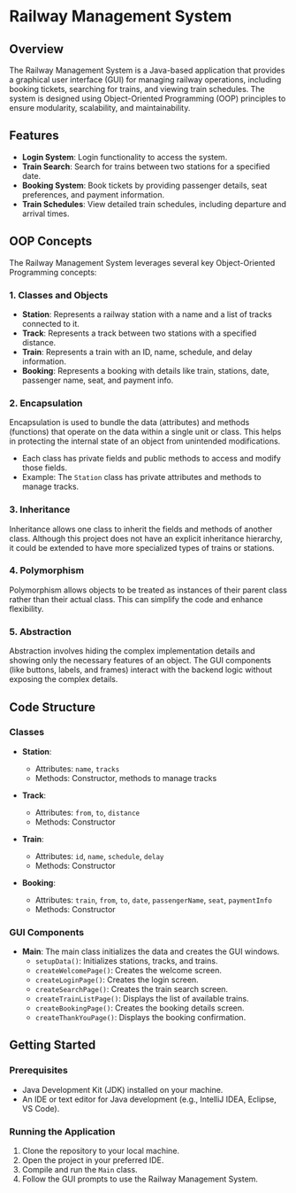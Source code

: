 # Railway Management System

## Overview

The Railway Management System is a Java-based application that provides a graphical user interface (GUI) for managing railway operations, including booking tickets, searching for trains, and viewing train schedules. The system is designed using Object-Oriented Programming (OOP) principles to ensure modularity, scalability, and maintainability.

## Features

- **Login System**: Login functionality to access the system.
- **Train Search**: Search for trains between two stations for a specified date.
- **Booking System**: Book tickets by providing passenger details, seat preferences, and payment information.
- **Train Schedules**: View detailed train schedules, including departure and arrival times.

## OOP Concepts

The Railway Management System leverages several key Object-Oriented Programming concepts:

### 1. Classes and Objects

- **Station**: Represents a railway station with a name and a list of tracks connected to it.
- **Track**: Represents a track between two stations with a specified distance.
- **Train**: Represents a train with an ID, name, schedule, and delay information.
- **Booking**: Represents a booking with details like train, stations, date, passenger name, seat, and payment info.

### 2. Encapsulation

Encapsulation is used to bundle the data (attributes) and methods (functions) that operate on the data within a single unit or class. This helps in protecting the internal state of an object from unintended modifications.

- Each class has private fields and public methods to access and modify those fields.
- Example: The `Station` class has private attributes and methods to manage tracks.

### 3. Inheritance

Inheritance allows one class to inherit the fields and methods of another class. Although this project does not have an explicit inheritance hierarchy, it could be extended to have more specialized types of trains or stations.

### 4. Polymorphism

Polymorphism allows objects to be treated as instances of their parent class rather than their actual class. This can simplify the code and enhance flexibility.

### 5. Abstraction

Abstraction involves hiding the complex implementation details and showing only the necessary features of an object. The GUI components (like buttons, labels, and frames) interact with the backend logic without exposing the complex details.

## Code Structure

### Classes

- **Station**: 
  - Attributes: `name`, `tracks`
  - Methods: Constructor, methods to manage tracks

- **Track**:
  - Attributes: `from`, `to`, `distance`
  - Methods: Constructor

- **Train**:
  - Attributes: `id`, `name`, `schedule`, `delay`
  - Methods: Constructor

- **Booking**:
  - Attributes: `train`, `from`, `to`, `date`, `passengerName`, `seat`, `paymentInfo`
  - Methods: Constructor

### GUI Components

- **Main**: The main class initializes the data and creates the GUI windows.
  - `setupData()`: Initializes stations, tracks, and trains.
  - `createWelcomePage()`: Creates the welcome screen.
  - `createLoginPage()`: Creates the login screen.
  - `createSearchPage()`: Creates the train search screen.
  - `createTrainListPage()`: Displays the list of available trains.
  - `createBookingPage()`: Creates the booking details screen.
  - `createThankYouPage()`: Displays the booking confirmation.

## Getting Started

### Prerequisites

- Java Development Kit (JDK) installed on your machine.
- An IDE or text editor for Java development (e.g., IntelliJ IDEA, Eclipse, VS Code).

### Running the Application

1. Clone the repository to your local machine.
2. Open the project in your preferred IDE.
3. Compile and run the `Main` class.
4. Follow the GUI prompts to use the Railway Management System.
